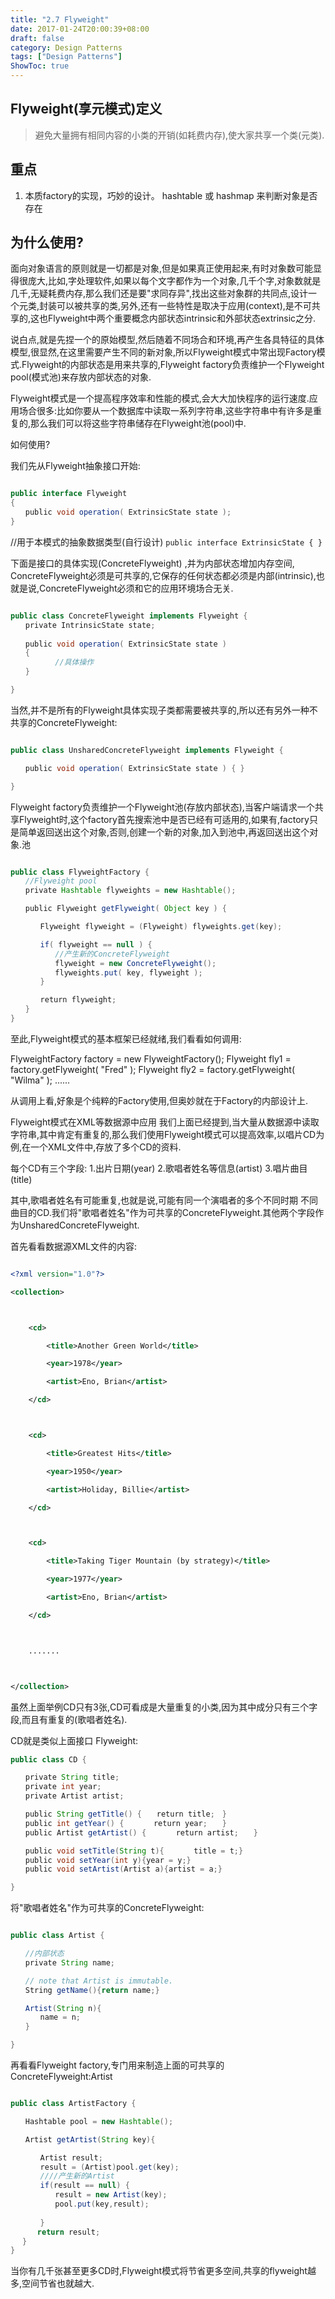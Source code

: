 ```yaml
---
title: "2.7 Flyweight"
date: 2017-01-24T20:00:39+08:00
draft: false
category: Design Patterns
tags: ["Design Patterns"]
ShowToc: true
---
```


## Flyweight(享元模式)定义

> 避免大量拥有相同内容的小类的开销(如耗费内存),使大家共享一个类(元类).

## 重点

1. 本质factory的实现，巧妙的设计。 hashtable 或 hashmap 来判断对象是否存在

## 为什么使用?

面向对象语言的原则就是一切都是对象,但是如果真正使用起来,有时对象数可能显得很庞大,比如,字处理软件,如果以每个文字都作为一个对象,几千个字,对象数就是几千,无疑耗费内存,那么我们还是要"求同存异",找出这些对象群的共同点,设计一个元类,封装可以被共享的类,另外,还有一些特性是取决于应用(context),是不可共享的,这也Flyweight中两个重要概念内部状态intrinsic和外部状态extrinsic之分.

说白点,就是先捏一个的原始模型,然后随着不同场合和环境,再产生各具特征的具体模型,很显然,在这里需要产生不同的新对象,所以Flyweight模式中常出现Factory模式.Flyweight的内部状态是用来共享的,Flyweight factory负责维护一个Flyweight pool(模式池)来存放内部状态的对象.

Flyweight模式是一个提高程序效率和性能的模式,会大大加快程序的运行速度.应用场合很多:比如你要从一个数据库中读取一系列字符串,这些字符串中有许多是重复的,那么我们可以将这些字符串储存在Flyweight池(pool)中.

如何使用?

我们先从Flyweight抽象接口开始:

```java

public interface Flyweight 
{
　　public void operation( ExtrinsicState state );
}

```

//用于本模式的抽象数据类型(自行设计)
`public interface ExtrinsicState { }`

下面是接口的具体实现(ConcreteFlyweight) ,并为内部状态增加内存空间, ConcreteFlyweight必须是可共享的,它保存的任何状态都必须是内部(intrinsic),也就是说,ConcreteFlyweight必须和它的应用环境场合无关.

```java

public class ConcreteFlyweight implements Flyweight {
　　private IntrinsicState state; 
　　
　　public void operation( ExtrinsicState state ) 
　　{ 
　　　　　　//具体操作
　　}

}

```

当然,并不是所有的Flyweight具体实现子类都需要被共享的,所以还有另外一种不共享的ConcreteFlyweight:

```java

public class UnsharedConcreteFlyweight implements Flyweight {

　　public void operation( ExtrinsicState state ) { }

}

```

Flyweight factory负责维护一个Flyweight池(存放内部状态),当客户端请求一个共享Flyweight时,这个factory首先搜索池中是否已经有可适用的,如果有,factory只是简单返回送出这个对象,否则,创建一个新的对象,加入到池中,再返回送出这个对象.池

```java

public class FlyweightFactory { 
　　//Flyweight pool
　　private Hashtable flyweights = new Hashtable(); 

　　public Flyweight getFlyweight( Object key ) { 

　　　　Flyweight flyweight = (Flyweight) flyweights.get(key); 

　　　　if( flyweight == null ) {
　　　　　　//产生新的ConcreteFlyweight
　　　　　　flyweight = new ConcreteFlyweight(); 
　　　　　　flyweights.put( key, flyweight ); 
　　　　} 

　　　　return flyweight; 
　　} 
}

```

至此,Flyweight模式的基本框架已经就绪,我们看看如何调用:

FlyweightFactory factory = new FlyweightFactory(); 
Flyweight fly1 = factory.getFlyweight( "Fred" ); 
Flyweight fly2 = factory.getFlyweight( "Wilma" );
......

从调用上看,好象是个纯粹的Factory使用,但奥妙就在于Factory的内部设计上.

Flyweight模式在XML等数据源中应用
我们上面已经提到,当大量从数据源中读取字符串,其中肯定有重复的,那么我们使用Flyweight模式可以提高效率,以唱片CD为例,在一个XML文件中,存放了多个CD的资料.

每个CD有三个字段:
1.出片日期(year)
2.歌唱者姓名等信息(artist)
3.唱片曲目 (title)

其中,歌唱者姓名有可能重复,也就是说,可能有同一个演唱者的多个不同时期 不同曲目的CD.我们将"歌唱者姓名"作为可共享的ConcreteFlyweight.其他两个字段作为UnsharedConcreteFlyweight.

首先看看数据源XML文件的内容:

```xml

<?xml version="1.0"?>

<collection>



    <cd>

        <title>Another Green World</title>

        <year>1978</year>

        <artist>Eno, Brian</artist>

    </cd>



    <cd>

        <title>Greatest Hits</title>

        <year>1950</year>

        <artist>Holiday, Billie</artist>

    </cd>



    <cd>

        <title>Taking Tiger Mountain (by strategy)</title>

        <year>1977</year>

        <artist>Eno, Brian</artist>

    </cd>



    .......



</collection>

```

虽然上面举例CD只有3张,CD可看成是大量重复的小类,因为其中成分只有三个字段,而且有重复的(歌唱者姓名).

CD就是类似上面接口 Flyweight:

```java
public class CD {

　　private String title;
　　private int year;
　　private Artist artist;

　　public String getTitle() {　　return title;　}
　　public int getYear() {　　　　return year;　　}
　　public Artist getArtist() {　　　　return artist;　　}

　　public void setTitle(String t){　　　　title = t;}
　　public void setYear(int y){year = y;}
　　public void setArtist(Artist a){artist = a;}

}

```

将"歌唱者姓名"作为可共享的ConcreteFlyweight:

```java

public class Artist {

　　//内部状态
　　private String name;

　　// note that Artist is immutable.
　　String getName(){return name;}

　　Artist(String n){
　　　　name = n;
　　} 

}

```

再看看Flyweight factory,专门用来制造上面的可共享的ConcreteFlyweight:Artist

```java

public class ArtistFactory {

　　Hashtable pool = new Hashtable();

　　Artist getArtist(String key){

　　　　Artist result;
　　　　result = (Artist)pool.get(key);
　　　　////产生新的Artist
　　　　if(result == null) {
　　　　　　result = new Artist(key);
　　　　　　pool.put(key,result);
　　　　　　
　　　　}
　　　 return result;
　 }
}

```

当你有几千张甚至更多CD时,Flyweight模式将节省更多空间,共享的flyweight越多,空间节省也就越大.
